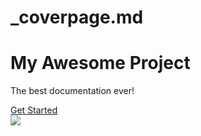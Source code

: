 # _coverpage.md

<div class="cover">
  <div class="cover-main">
    <h1>My Awesome Project</h1> 
    <p>The best documentation ever!</p>
    <a href="readme.md" class="button">Get Started</a>
  </div>
  <div class="cover-logo">
    <img src="my-logo.png" /> 
  </div>
</div>